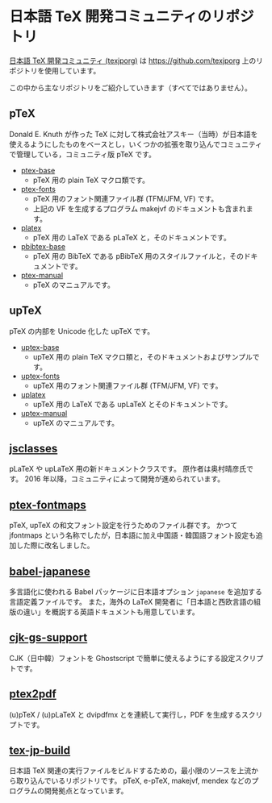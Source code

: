 # 日本語 TeX 開発コミュニティのリポジトリ

[日本語 TeX 開発コミュニティ (texjporg)](https://texjp.org/)
は
https://github.com/texjporg
上のリポジトリを使用しています。

この中から主なリポジトリをご紹介していきます（すべてではありません）。

## pTeX

Donald E. Knuth が作った TeX に対して株式会社アスキー（当時）が日本語を使えるようにしたものをベースとし，いくつかの拡張を取り込んでコミュニティで管理している，コミュニティ版 pTeX です。

* [ptex-base](https://github.com/texjporg/ptex-base)
    * pTeX 用の plain TeX マクロ類です。
* [ptex-fonts](https://github.com/texjporg/ptex-fonts)
    * pTeX 用のフォント関連ファイル群 (TFM/JFM, VF) です。
    * 上記の VF を生成するプログラム makejvf のドキュメントも含まれます。
* [platex](https://github.com/texjporg/platex)
    * pTeX 用の LaTeX である pLaTeX と，そのドキュメントです。
* [pbibtex-base](https://github.com/texjporg/pbibtex-base)
    * pTeX 用の BibTeX である pBibTeX 用のスタイルファイルと，そのドキュメントです。
* [ptex-manual](https://github.com/texjporg/ptex-manual)
    * pTeX のマニュアルです。

## upTeX

pTeX の内部を Unicode 化した upTeX です。

* [uptex-base](https://github.com/texjporg/uptex-base)
    * upTeX 用の plain TeX マクロ類と，そのドキュメントおよびサンプルです。
* [uptex-fonts](https://github.com/texjporg/uptex-fonts)
    * upTeX 用のフォント関連ファイル群 (TFM/JFM, VF) です。
* [uplatex](https://github.com/texjporg/uplatex)
    * upTeX 用の LaTeX である upLaTeX とそのドキュメントです。
* [uptex-manual](https://github.com/texjporg/ptex-manual)
    * upTeX のマニュアルです。

## [jsclasses](https://github.com/texjporg/jsclasses)

pLaTeX や upLaTeX 用の新ドキュメントクラスです。
原作者は奥村晴彦氏です。
2016 年以降，コミュニティによって開発が進められています。

## [ptex-fontmaps](https://github.com/texjporg/jfontmaps)

pTeX, upTeX の和文フォント設定を行うためのファイル群です。
かつて jfontmaps という名称でしたが，日本語に加え中国語・韓国語フォント設定も追加した際に改名しました。

## [babel-japanese](https://github.com/texjporg/babel-japanese)

多言語化に使われる Babel パッケージに日本語オプション `japanese` を追加する言語定義ファイルです。
また，海外の LaTeX 開発者に「日本語と西欧言語の組版の違い」を概説する英語ドキュメントも用意しています。

## [cjk-gs-support](https://github.com/texjporg/cjk-gs-support)

CJK（日中韓）フォントを Ghostscript で簡単に使えるようにする設定スクリプトです。

## [ptex2pdf](https://github.com/texjporg/ptex2pdf)

(u)pTeX / (u)pLaTeX と dvipdfmx とを連続して実行し，PDF を生成するスクリプトです。

## [tex-jp-build](https://github.com/texjporg/tex-jp-build)

日本語 TeX 関連の実行ファイルをビルドするための，最小限のソースを上流から取り込んでいるリポジトリです。
pTeX, e-pTeX, makejvf, mendex などのプログラムの開発拠点となっています。
